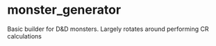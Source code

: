 # monster_generator
 Basic builder for D&D monsters. Largely rotates around performing CR calculations
